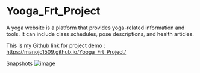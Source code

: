 # Yooga_Frt_Project
A yoga website is a platform that provides yoga-related information and tools. It can include class schedules, pose descriptions, and health articles.

This is my Github link for project demo : https://manojc1509.github.io/Yooga_Frt_Project/



Snapshots
![image](https://user-images.githubusercontent.com/104071623/234781748-a46f420a-a735-41c8-a854-e16d4a47aaeb.png)
